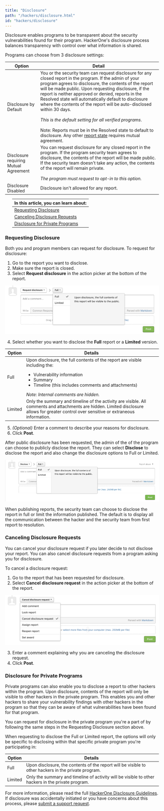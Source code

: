 ```yaml
---
title: "Disclosure"
path: "/hackers/disclosure.html"
id: "hackers/disclosure"
---
```


<style>
.contents {
  margin-left: 1.45rem;
  margin-right: 1.45rem;
  border-radius: 0.3em;
  width: 60%;
}
</style>


Disclosure enables programs to be transparent about the security vulnerabilities found for their program. HackerOne's disclosure process balances transparency with control over what information is shared.  

Programs can choose from 3 disclosure settings:

Option | Detail
------ | -------
Disclosure by Default | You or the security team can request disclosure for any closed report in the program. If the admin of your program agrees to disclosure, the contents of the report will be made public. Upon requesting disclosure, if the report is neither approved or denied, reports in the Resolved state will automatically default to disclosure where the contents of the report will be auto-disclosed within 30 days.<br> <br>*This is the default setting for all verified programs*.<br><br>Note: Reports must be in the Resolved state to default to disclosure. Any other [report state](/hackers/report-states.html) requires mutual agreement.
Disclosure requiring Mutual Agreement | You can request disclosure for any closed report in the program. If the program security team agrees to disclosure, the contents of the report will be made public. If the security team doesn't take any action, the contents of the report will remain private. <br><br>*The program must request to opt-in to this option.*
Disclosure Disabled | Disclosure isn't allowed for any report.

<div class="background contents" markdown="1">

In this article, you can learn about: |
------------------------------------- |
[Requesting Disclosure](#requesting) |
[Canceling Disclosure Requests](#canceling) |
[Disclosure for Private Programs](#disclosure) |
</div>

<h3 id="requesting">Requesting Disclosure</h3>

Both you and program members can request for disclosure. To request for disclosure:
1. Go to the report you want to disclose.
2. Make sure the report is closed.
3. Select **Request disclosure** in the action picker at the bottom of the report.

![Request disclosure](./images/disclosure-1.png)

4. Select whether you want to disclose the **Full** report or a **Limited** version.

Option | Details
------ | -------
Full | Upon disclosure, the full contents of the report are visible including the:<ul><li>Vulnerability information</li><li>Summary</li><li>Timeline (this includes comments and attachments)</li></ul>*Note: Internal comments are hidden.*  
Limited | Only the summary and timeline of the activity are visible. All comments and attachments are hidden. Limited disclosure allows for greater control over sensitive or extraneous information.

5. *(Optional)* Enter a comment to describe your reasons for disclosure.
6. Click **Post**.    

After public disclosure has been requested, the admin of the of the program can choose to publicly disclose the report. They can select **Disclose** to disclose the report and also change the disclosure options to Full or Limited.

![disclose report](./images/disclosure-2.png)

When publishing reports, the security team can choose to disclose the report in full or limit the information published. The default is to display all the communication between the hacker and the security team from first report to resolution.

<h3 id="canceling">Canceling Disclosure Requests</h3>

You can cancel your disclosure request if you later decide to not disclose your report. You can also cancel disclosure requests from a program asking you for disclosure.

To cancel a disclosure request:
1. Go to the report that has been requested for disclosure.
2. Select **Cancel disclosure request** in the action picker at the bottom of the report.

![cancel disclosure request](./images/cancel-disclosure-request.png)

3. Enter a comment explaining why you are canceling the disclosure request.
4. Click **Post**.

<h3 id="disclosure">Disclosure for Private Programs</h3>

Private programs can also enable you to disclose a report to other hackers within the program. Upon disclosure, contents of the report will only be visible to other hackers in the private program. This enables you and other hackers to share your vulnerability findings with other hackers in the program so that they can be aware of what vulnerabilities have been found for that program.

You can request for disclosure in the private program you're a part of by following the same steps in the Requesting Disclosure section above.

When requesting to disclose the Full or Limited report, the options will only be specific to disclosing within that specific private program you're participating in:

Option | Details
------ | -------
Full | Upon disclosure, the contents of the report will be visible to other hackers in the private program.
Limited | Only the summary and timeline of activity will be visible to other hackers in the private program.

For more information, please read the full [HackerOne Disclosure Guidelines](https://hackerone.com/disclosure-guidelines). If disclosure was accidentally initiated or you have concerns about this process, please [submit a support request](https://support.hackerone.com/hc/en-us/requests/new).
